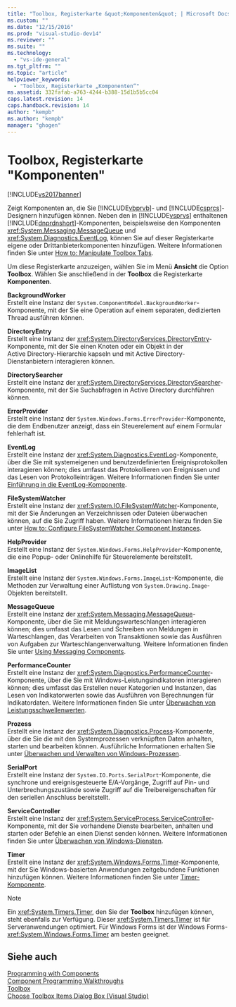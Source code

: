 ```yaml
---
title: "Toolbox, Registerkarte &quot;Komponenten&quot; | Microsoft Docs"
ms.custom: ""
ms.date: "12/15/2016"
ms.prod: "visual-studio-dev14"
ms.reviewer: ""
ms.suite: ""
ms.technology: 
  - "vs-ide-general"
ms.tgt_pltfrm: ""
ms.topic: "article"
helpviewer_keywords: 
  - "Toolbox, Registerkarte „Komponenten“"
ms.assetid: 332fafab-a763-4244-b388-15d1b5b5cc04
caps.latest.revision: 14
caps.handback.revision: 14
author: "kempb"
ms.author: "kempb"
manager: "ghogen"
---
```

# Toolbox, Registerkarte &quot;Komponenten&quot;
[!INCLUDE[vs2017banner](../../code-quality/includes/vs2017banner.md)]

Zeigt Komponenten an, die Sie [!INCLUDE[vbprvb](../../code-quality/includes/vbprvb_md.md)]\- und [!INCLUDE[csprcs](../../data-tools/includes/csprcs_md.md)]\-Designern hinzufügen können.  Neben den in [!INCLUDE[vsprvs](../../code-quality/includes/vsprvs_md.md)] enthaltenen [!INCLUDE[dnprdnshort](../../code-quality/includes/dnprdnshort_md.md)]\-Komponenten, beispielsweise den Komponenten <xref:System.Messaging.MessageQueue> und <xref:System.Diagnostics.EventLog>, können Sie auf dieser Registerkarte eigene oder Drittanbieterkomponenten hinzufügen.  Weitere Informationen finden Sie unter [How to: Manipulate Toolbox Tabs](http://msdn.microsoft.com/de-de/21285050-cadd-455a-b1f5-a2289a89c4db).  
  
 Um diese Registerkarte anzuzeigen, wählen Sie im Menü **Ansicht** die Option **Toolbox**.  Wählen Sie anschließend in der **Toolbox** die Registerkarte **Komponenten**.  
  
 **BackgroundWorker**  
 Erstellt eine Instanz der `System.ComponentModel.BackgroundWorker`\-Komponente, mit der Sie eine Operation auf einem separaten, dedizierten Thread ausführen können.  
  
 **DirectoryEntry**  
 Erstellt eine Instanz der <xref:System.DirectoryServices.DirectoryEntry>\-Komponente, mit der Sie einen Knoten oder ein Objekt in der Active Directory\-Hierarchie kapseln und mit Active Directory\-Dienstanbietern interagieren können.  
  
 **DirectorySearcher**  
 Erstellt eine Instanz der <xref:System.DirectoryServices.DirectorySearcher>\-Komponente, mit der Sie Suchabfragen in Active Directory durchführen können.  
  
 **ErrorProvider**  
 Erstellt eine Instanz der `System.Windows.Forms.ErrorProvider`\-Komponente, die dem Endbenutzer anzeigt, dass ein Steuerelement auf einem Formular fehlerhaft ist.  
  
 **EventLog**  
 Erstellt eine Instanz der <xref:System.Diagnostics.EventLog>\-Komponente, über die Sie mit systemeigenen und benutzerdefinierten Ereignisprotokollen interagieren können; dies umfasst das Protokollieren von Ereignissen und das Lesen von Protokolleinträgen.  Weitere Informationen finden Sie unter [Einführung in die EventLog\-Komponente](http://msdn.microsoft.com/de-de/a2ba4f28-4b1a-435e-99ef-51b28e21f805).  
  
 **FileSystemWatcher**  
 Erstellt eine Instanz der <xref:System.IO.FileSystemWatcher>\-Komponente, mit der Sie Änderungen an Verzeichnissen oder Dateien überwachen können, auf die Sie Zugriff haben.  Weitere Informationen hierzu finden Sie unter [How to: Configure FileSystemWatcher Component Instances](http://msdn.microsoft.com/de-de/2e628234-4951-4135-8a86-28b924070d50).  
  
 **HelpProvider**  
 Erstellt eine Instanz der `System.Windows.Forms.HelpProvider`\-Komponente, die eine Popup\- oder Onlinehilfe für Steuerelemente bereitstellt.  
  
 **ImageList**  
 Erstellt eine Instanz der `System.Windows.Forms.ImageList`\-Komponente, die Methoden zur Verwaltung einer Auflistung von `System.Drawing.Image`\-Objekten bereitstellt.  
  
 **MessageQueue**  
 Erstellt eine Instanz der <xref:System.Messaging.MessageQueue>\-Komponente, über die Sie mit Meldungswarteschlangen interagieren können; dies umfasst das Lesen und Schreiben von Meldungen in Warteschlangen, das Verarbeiten von Transaktionen sowie das Ausführen von Aufgaben zur Warteschlangenverwaltung.  Weitere Informationen finden Sie unter [Using Messaging Components](http://msdn.microsoft.com/de-de/922dbac7-26f0-4e39-b666-ccfc184793d7).  
  
 **PerformanceCounter**  
 Erstellt eine Instanz der <xref:System.Diagnostics.PerformanceCounter>\-Komponente, über die Sie mit Windows\-Leistungsindikatoren interagieren können; dies umfasst das Erstellen neuer Kategorien und Instanzen, das Lesen von Indikatorwerten sowie das Ausführen von Berechnungen für Indikatordaten.  Weitere Informationen finden Sie unter [Überwachen von Leistungsschwellenwerten](http://msdn.microsoft.com/de-de/b8b44a55-31d0-4b45-9517-8c1b1e4fdc91).  
  
 **Prozess**  
 Erstellt eine Instanz der <xref:System.Diagnostics.Process>\-Komponente, über die Sie die mit den Systemprozessen verknüpften Daten anhalten, starten und bearbeiten können.  Ausführliche Informationen erhalten Sie unter [Überwachen und Verwalten von Windows\-Prozessen](http://msdn.microsoft.com/de-de/a86bd4c1-b92c-49a0-8f32-61d67837b45e).  
  
 **SerialPort**  
 Erstellt eine Instanz der `System.IO.Ports.SerialPort`\-Komponente, die synchrone und ereignisgesteuerte E\/A\-Vorgänge, Zugriff auf Pin\- und Unterbrechungszustände sowie Zugriff auf die Treibereigenschaften für den seriellen Anschluss bereitstellt.  
  
 **ServiceController**  
 Erstellt eine Instanz der <xref:System.ServiceProcess.ServiceController>\-Komponente, mit der Sie vorhandene Dienste bearbeiten, anhalten und starten oder Befehle an einen Dienst senden können.  Weitere Informationen finden Sie unter [Überwachen von Windows\-Diensten](http://msdn.microsoft.com/de-de/4542ee3f-e052-4cb9-8726-58e9420de222).  
  
 **Timer**  
 Erstellt eine Instanz der <xref:System.Windows.Forms.Timer>\-Komponente, mit der Sie Windows\-basierten Anwendungen zeitgebundene Funktionen hinzufügen können.  Weitere Informationen finden Sie unter [Timer\-Komponente](../Topic/Timer%20Component%20\(Windows%20Forms\).md).  
  
> [!NOTE]
>  Ein <xref:System.Timers.Timer>, den Sie der **Toolbox** hinzufügen können, steht ebenfalls zur Verfügung. Dieser <xref:System.Timers.Timer> ist für Serveranwendungen optimiert. Für Windows Forms ist der Windows Forms\-<xref:System.Windows.Forms.Timer> am besten geeignet.  
  
## Siehe auch  
 [Programming with Components](../Topic/Programming%20with%20Components.md)   
 [Component Programming Walkthroughs](../Topic/Component%20Programming%20Walkthroughs.md)   
 [Toolbox](../../ide/reference/toolbox.md)   
 [Choose Toolbox Items Dialog Box \(Visual Studio\)](http://msdn.microsoft.com/de-de/bd07835f-18a8-433e-bccc-7141f65263bb)